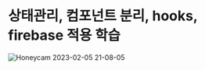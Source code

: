 # 상태관리, 컴포넌트 분리, hooks, firebase 적용 학습

![Honeycam 2023-02-05 21-08-05](https://user-images.githubusercontent.com/67371249/216817848-a546bd19-7c11-42b6-823b-44a4c7ff5ace.gif)
